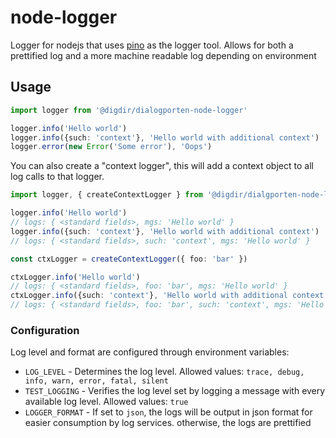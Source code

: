 # node-logger

Logger for nodejs that uses [pino](https://github.com/pinojs/pino)
as the logger tool. Allows for both a prettified log and a more
machine readable log depending on environment

## Usage

```typescript
import logger from '@digdir/dialogporten-node-logger'

logger.info('Hello world')
logger.info({such: 'context'}, 'Hello world with additional context')
logger.error(new Error('Some error'), 'Oops')

```

You can also create a "context logger", this will add a context object
to all log calls to that logger.

```typescript
import logger, { createContextLogger } from '@digdir/dialgporten-node-logger'

logger.info('Hello world')
// logs: { <standard fields>, mgs: 'Hello world' }
logger.info({such: 'context'}, 'Hello world with additional context')
// logs: { <standard fields>, such: 'context', mgs: 'Hello world' }

const ctxLogger = createContextLogger({ foo: 'bar' })

ctxLogger.info('Hello world')
// logs: { <standard fields>, foo: 'bar', mgs: 'Hello world' }
ctxLogger.info({such: 'context'}, 'Hello world with additional context')
// logs: { <standard fields>, foo: 'bar', such: 'context', mgs: 'Hello world' }
```

### Configuration

Log level and format are configured through environment variables:

* `LOG_LEVEL` - Determines the log level. Allowed values:
  `trace, debug, info, warn, error, fatal, silent`
* `TEST_LOGGING` - Verifies the log level set by logging
  a message with every available log level. Allowed values: `true`
* `LOGGER_FORMAT` - If set to `json`, the logs will be output in
  json format for easier consumption by log services. otherwise,
  the logs are prettified
